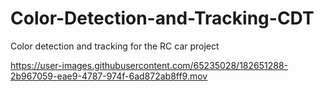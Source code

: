 # Color-Detection-and-Tracking-CDT
Color detection and tracking for the RC car project


https://user-images.githubusercontent.com/65235028/182651288-2b967059-eae9-4787-974f-6ad872ab8ff9.mov

